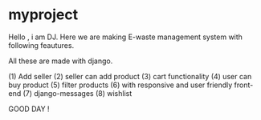 # myproject


Hello , i am DJ. Here we are making E-waste management system with following feautures.

All these are made with django.

(1) Add seller (2) seller can add product (3) cart functionality (4) user can buy product (5) filter products (6) with responsive and user friendly front-end
(7) django-messages (8) wishlist


GOOD DAY !
